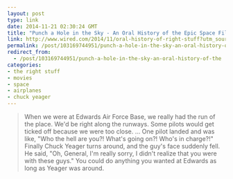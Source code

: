 ```yaml
---
layout: post
type: link
date: 2014-11-21 02:30:24 GMT
title: "Punch a Hole in the Sky - An Oral History of the Epic Space Film The Right Stuff"
link: http://www.wired.com/2014/11/oral-history-of-right-stuff?utm_source=nextdraft&utm_medium=email
permalink: /post/103169744951/punch-a-hole-in-the-sky-an-oral-history-of-the
redirect_from: 
  - /post/103169744951/punch-a-hole-in-the-sky-an-oral-history-of-the
categories:
- the right stuff
- movies
- space
- airplanes
- chuck yeager
---
```

<blockquote>When we were at Edwards Air Force Base, we really had the run of the place. We'd be right along the runways. Some pilots would get ticked off because we were too close. ... One pilot landed and was like, "Who the hell are you?! What's going on?! Who's in charge?!" Finally Chuck Yeager turns around, and the guy's face suddenly fell. He said, "Oh, General, I'm really sorry, I didn't realize that you were with these guys." You could do anything you wanted at Edwards as long as Yeager was around.</blockquote>